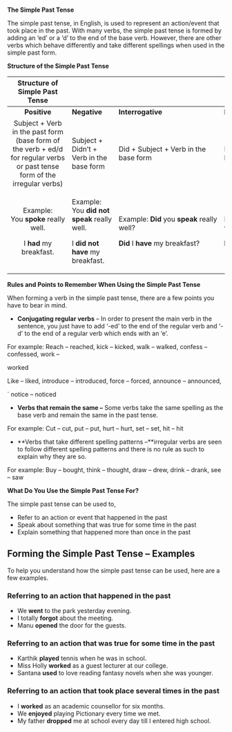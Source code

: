 ﻿`                                                                    `**The Simple Past Tense**

The simple past tense, in English, is used to represent an action/event that took place in the past. With many verbs, the simple past tense is formed by adding an ‘ed’ or a ‘d’ to the end of the base verb. However, there are other verbs which behave differently and take different spellings when used in the simple past form.

**Structure of the Simple Past Tense**

|Structure of Simple Past Tense||||
| :-: | :- | :- | :- |
|**Positive**|**Negative**|**Interrogative**|**Negative Interrogative**|
|Subject + Verb in the past form (base form of the verb + ed/d for regular verbs or past tense form of the irregular verbs)|Subject + Didn’t + Verb in the base form|Did + Subject + Verb in the base form|Didn’t + Subject + Verb in the base form|
|<p>Example: You **spoke** really well.</p><p>I **had** my breakfast.</p>|<p>Example: You **did not speak** really well.</p><p>I **did not have** my breakfast.</p>|<p>Example: **Did** you **speak** really well?</p><p>**Did** I **have** my breakfast?</p>|<p>Example: **Didn’t** you **speak** really well?</p><p>**Didn’t** I **have** my breakfast?</p>|

**Rules and Points to Remember When Using the Simple Past Tense**

When forming a verb in the simple past tense, there are a few points you have to bear in mind.

- **Conjugating regular verbs** – In order to present the main verb in the sentence, you just have to add ‘-ed’ to the end of the regular verb and ‘-d’ to the end of a regular verb which ends with an ‘e’.

For example: Reach – reached, kick – kicked, walk – walked, confess – confessed, work –

worked

Like – liked, introduce – introduced, force – forced, announce – announced,

` notice – noticed

- **Verbs that remain the same –** Some verbs take the same spelling as the base verb and remain the same in the past tense.

For example: Cut – cut, put – put, hurt – hurt, set – set, hit – hit

- **Verbs that take different spelling patterns –**irregular verbs are seen to follow different spelling patterns and there is no rule as such to explain why they are so.

For example: Buy – bought, think – thought, draw – drew, drink – drank, see – saw

**What Do You Use the Simple Past Tense For?**

The simple past tense can be used to,

- Refer to an action or event that happened in the past
- Speak about something that was true for some time in the past
- Explain something that happened more than once in the past
## **Forming the Simple Past Tense – Examples**
To help you understand how the simple past tense can be used, here are a few examples.
### Referring to an action that happened in the past
- We **went** to the park yesterday evening.
- I totally **forgot** about the meeting.
- Manu **opened** the door for the guests.
### Referring to an action that was true for some time in the past
- Karthik **played** tennis when he was in school.
- Miss Holly **worked** as a guest lecturer at our college.
- Santana **used** to love reading fantasy novels when she was younger.
### Referring to an action that took place several times in the past
- I **worked** as an academic counsellor for six months.
- We **enjoyed** playing Pictionary every time we met.
- My father **dropped** me at school every day till I entered high school.

